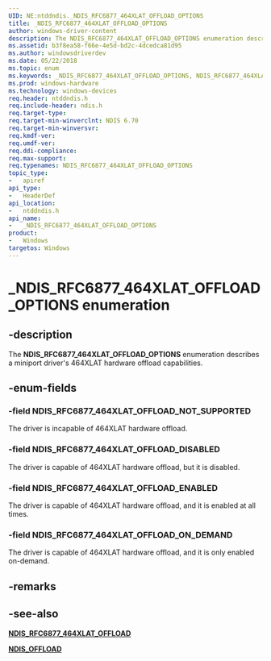 ```yaml
---
UID: NE:ntddndis._NDIS_RFC6877_464XLAT_OFFLOAD_OPTIONS
title: _NDIS_RFC6877_464XLAT_OFFLOAD_OPTIONS
author: windows-driver-content
description: The NDIS_RFC6877_464XLAT_OFFLOAD_OPTIONS enumeration describes a miniport driver's 464XLAT hardware offload capabilities.
ms.assetid: b3f8ea58-f66e-4e5d-bd2c-4dcedca81d95
ms.author: windowsdriverdev
ms.date: 05/22/2018
ms.topic: enum
ms.keywords: _NDIS_RFC6877_464XLAT_OFFLOAD_OPTIONS, NDIS_RFC6877_464XLAT_OFFLOAD_OPTIONS, 
ms.prod: windows-hardware
ms.technology: windows-devices
req.header: ntddndis.h
req.include-header: ndis.h
req.target-type:
req.target-min-winverclnt: NDIS 6.70
req.target-min-winversvr:
req.kmdf-ver:
req.umdf-ver:
req.ddi-compliance:
req.max-support:
req.typenames: NDIS_RFC6877_464XLAT_OFFLOAD_OPTIONS
topic_type: 
-	apiref
api_type: 
-	HeaderDef
api_location: 
-	ntddndis.h
api_name: 
-	_NDIS_RFC6877_464XLAT_OFFLOAD_OPTIONS
product:
-	Windows
targetos: Windows
---
```


# _NDIS_RFC6877_464XLAT_OFFLOAD_OPTIONS enumeration

## -description

The **NDIS_RFC6877_464XLAT_OFFLOAD_OPTIONS** enumeration describes a miniport driver's 464XLAT hardware offload capabilities.

## -enum-fields

### -field NDIS_RFC6877_464XLAT_OFFLOAD_NOT_SUPPORTED 

The driver is incapable of 464XLAT hardware offload.

### -field NDIS_RFC6877_464XLAT_OFFLOAD_DISABLED 

The driver is capable of 464XLAT hardware offload, but it is disabled. 

### -field NDIS_RFC6877_464XLAT_OFFLOAD_ENABLED 

The driver is capable of 464XLAT hardware offload, and it is enabled at all times.

### -field NDIS_RFC6877_464XLAT_OFFLOAD_ON_DEMAND 

The driver is capable of 464XLAT hardware offload, and it is only enabled on-demand.

## -remarks

## -see-also

[**NDIS_RFC6877_464XLAT_OFFLOAD**](ns-ntddndis-_ndis_rfc6877_464xlat_offload.md)

[**NDIS_OFFLOAD**](ns-ntddndis-_ndis_offload.md)